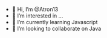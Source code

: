 - 👋 Hi, I’m @Atron13
- 👀 I’m interested in ...
- 🌱 I’m currently learning Javascript
- 💞️ I’m looking to collaborate on Java

<!---
Atron13/Atron13 is a ✨ special ✨ repository because its `README.md` (this file) appears on your GitHub profile.
You can click the Preview link to take a look at your changes.
--->
